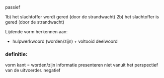 passief

1b) het slachtoffer wordt gered (door de strandwacht)
2b) het slachtoffer is gered (door de strandwacht)

Lijdende vorm herkennen aan:
- hulpwerkwoord (worden/zijn) + voltooid deelwoord

### definitie:
vorm kant = worden/zijn
informatie presenteren niet vanuit het perspectief van de uitvoerder.
negatief